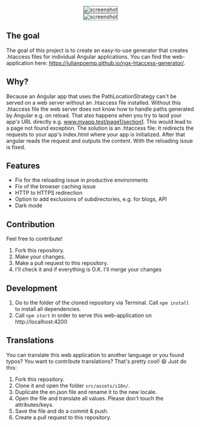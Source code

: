 <p align="center">
<img border="1" src="https://raw.githubusercontent.com/julianpoemp/ngx-htaccess-generator/master/screenshots/screenshot_light.png" alt="screenshot" style="border:1px solid gray;"/>
<br/>
<img border="1" src="https://raw.githubusercontent.com/julianpoemp/ngx-htaccess-generator/master/screenshots/screenshot_dark.png" alt="screenshot" style="border:1px solid gray;"/>
</p>

## The goal
The goal of this project is to create an easy-to-use generator that creates .htaccess files for individual Angular applications. You can find the web-application here: https://julianpoemp.github.io/ngx-htaccess-generator/.

## Why?

Because an Angular app that uses the PathLocationStrategy can't be served on a web server without an .htaccess file installed. Without this .htaccess file the web server does not know how to handle paths generated by Angular e.g. on reload. That also happens when you try to laod your app's URL directly e.g. www.myapp.test/page1/section1. This would lead to a page not found exception.
The solution is an .htaccess file: It redirects the requests to your app's index.html where your app is initialized. After that angular reads the request and outputs the content. With the reloading issue is fixed.

## Features

- Fix for the reloading issue in productive environments
- Fix of the browser caching issue
- HTTP to HTTPS redirection
- Option to add exclusions of subdirectories, e.g. for blogs, API
- Dark mode

## Contribution
Feel free to contribute!

1. Fork this repository.
2. Make your changes.
3. Make a pull request to this repository.
4. I'll check it and if everything is O.K. I'll merge your changes

## Development

1. Go to the folder of the cloned repository via Terminal. Call `npm install` to install all dependencies.
2. Call `npm start` in order to serve this web-application on http://localhost:4200

## Translations
You can translate this web application to another language or you found typos? You want to contribute translations? That's pretty cool! :smile: Just do this:

1. Fork this repository.
2. Clone it and open the folder `src/assets/i18n/`.
3. Duplicate the en.json file and rename it to the new locale.
4. Open the file and translate all values. Please don't touch the attributes/keys.
5. Save the file and do a commit & push.
6. Create a pull request to this repository.
